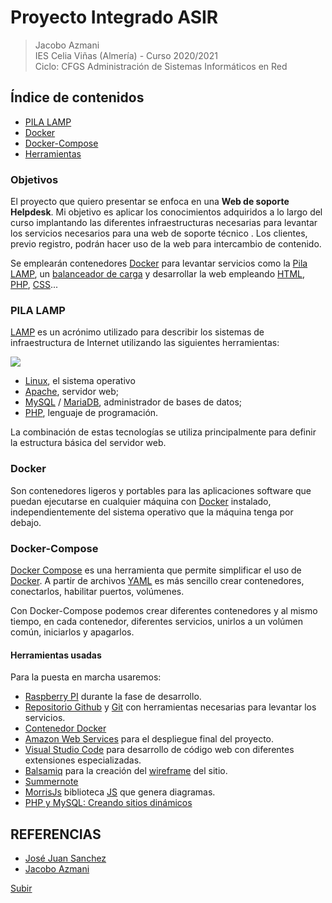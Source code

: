 <a name="top"></a>
# Proyecto Integrado ASIR
> Jacobo Azmani  
> IES Celia Viñas (Almería) - Curso 2020/2021    
> Ciclo: CFGS Administración de Sistemas Informáticos en Red  

## Índice de contenidos
* [PILA LAMP](#item1)
* [Docker](#item2)
* [Docker-Compose](#item3)
* [Herramientas](#item4)

### Objetivos
El proyecto que quiero presentar se enfoca en una **Web de soporte Helpdesk**. Mi objetivo es aplicar los conocimientos adquiridos a lo largo del curso implantando las diferentes infraestructuras necesarias para levantar los servicios necesarios para una web de soporte técnico . Los clientes, previo registro, podrán hacer uso de la web para intercambio de contenido.

Se emplearán contenedores [Docker](https://www.docker.com/) para levantar servicios como la [Pila LAMP](https://es.wikipedia.org/wiki/LAMP), un [balanceador de carga](https://es.wikipedia.org/wiki/Equilibrador_de_carga) y desarrollar la web empleando [HTML](https://developer.mozilla.org/es/docs/Web/HTML), [PHP](https://www.php.net/), [CSS](https://developer.mozilla.org/es/docs/Web/CSS)...

<a name="item1"></a>
### PILA LAMP
[LAMP](https://es.wikipedia.org/wiki/LAMP) es un acrónimo utilizado para describir los sistemas de infraestructura de Internet utilizando las siguientes herramientas:

![](https://lh4.googleusercontent.com/wmCuTDpkpnkjtu8_EtTcK3usdu5NcQyHkphLmApGya_j3ulA8OGTKAnrIrjVrt7gh-nwF23GYXDFE9AwdEIw8OwkuOHz9Uq_y8XpzFctBODDl23cZQsDL0-Cw267y6xovLe8nwnk)

- [Linux](https://es.wikipedia.org/wiki/GNU/Linux), el sistema operativo
- [Apache](https://httpd.apache.org/), servidor web;
- [MySQL](https://www.mysql.com/) / [MariaDB](https://mariadb.org/), administrador de bases de datos;
-  	[PHP](https://www.php.net/), lenguaje de programación.

La combinación de estas tecnologías se utiliza principalmente para definir la estructura básica del servidor web.

<a name="item2"></a>
### Docker

Son contenedores ligeros y portables para las aplicaciones software que puedan ejecutarse en cualquier máquina con [Docker](https://www.docker.com/) instalado, independientemente del sistema operativo que la máquina tenga por debajo.

<a name="item3"></a>
### Docker-Compose

[Docker Compose](https://docs.docker.com/compose/) es una herramienta que permite simplificar el uso de [Docker](https://www.docker.com/). A partir de archivos [YAML](https://es.wikipedia.org/wiki/YAML) es más sencillo crear contenedores, conectarlos, habilitar puertos, volúmenes.

Con Docker-Compose podemos crear diferentes contenedores y al mismo tiempo, en cada contenedor, diferentes servicios, unirlos a un volúmen común, iniciarlos y apagarlos.

<a name="item4"></a>
#### Herramientas usadas

Para la puesta en marcha usaremos:

-   [Raspberry PI](https://www.raspberrypi.org/) durante la fase de desarrollo.
-   [Repositorio Github](https://github.com/) y [Git](https://git-scm.com/) con herramientas necesarias para levantar los servicios.
-   [Contenedor Docker](https://aws.amazon.com/es/docker/)
-   [Amazon Web Services](https://aws.amazon.com/es/) para el despliegue final del proyecto.
-   [Visual Studio Code](https://code.visualstudio.com/) para desarrollo de código web con diferentes extensiones especializadas.
- [Balsamiq](https://balsamiq.com/) para la creación del [wireframe](https://es.wikipedia.org/wiki/Website_wireframe) del sitio.
- [Summernote](https://summernote.org/)
- [MorrisJs](https://morrisjs.github.io/morris.js/) biblioteca [JS](https://developer.mozilla.org/es/docs/Web/JavaScript) que genera diagramas.
- [PHP y MySQL: Creando sitios dinámicos](https://openwebinars.net/academia/portada/php-mysql/)

## REFERENCIAS
- [José Juan Sanchez](https://github.com/josejuansanchez/iaw-practica-lamp-docker)
- [Jacobo Azmani](https://github.com/jacobo87)

[Subir](#top)
